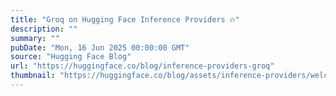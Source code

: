 ```yaml
---
title: "Groq on Hugging Face Inference Providers 🔥"
description: ""
summary: ""
pubDate: "Mon, 16 Jun 2025 00:00:00 GMT"
source: "Hugging Face Blog"
url: "https://huggingface.co/blog/inference-providers-groq"
thumbnail: "https://huggingface.co/blog/assets/inference-providers/welcome-groq.jpg"
---
```


